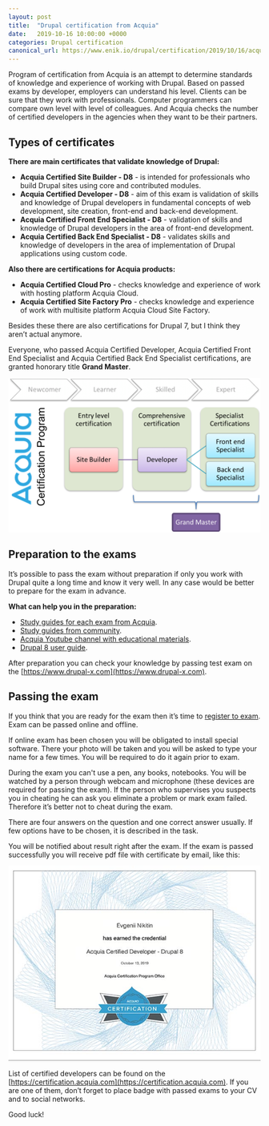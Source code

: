 ```yaml
---
layout: post
title:  "Drupal certification from Acquia"
date:   2019-10-16 10:00:00 +0000
categories: Drupal certification
canonical_url: https://www.enik.io/drupal/certification/2019/10/16/acquia-certification.html
---
```

Program of certification from Acquia is an attempt to determine standards of knowledge and experience of working with Drupal. Based on passed exams by developer, employers can understand his level. Clients can be sure that they work with professionals. Computer programmers can compare own level with level of colleagues. And Acquia checks the number of certified developers in the agencies when they want to be their partners.

## Types of certificates

**There are main certificates that validate knowledge of Drupal:**
* **Acquia Certified Site Builder - D8** - is intended for professionals who build Drupal sites using core and contributed modules.
* **Acquia Certified Developer - D8** - aim of this exam is validation of skills and knowledge of Drupal developers in fundamental concepts of web development, site creation, front-end and back-end development.
* **Acquia Certified Front End Specialist - D8** - validation of skills and knowledge of Drupal developers in the area of front-end development.
* **Acquia Certified Back End Specialist - D8** - validates skills and knowledge of developers in the area of implementation of Drupal applications using custom code.

**Also there are certifications for Acquia products:**
* **Acquia Certified Cloud Pro** - checks knowledge and experience of work with hosting platform Acquia Cloud.
* **Acquia Certified Site Factory Pro** - checks knowledge and experience of work with multisite platform Acquia Cloud Site Factory.

Besides these there are also certifications for Drupal 7, but I think they aren’t actual anymore.

Everyone, who passed Acquia Certified Developer, Acquia Certified Front End Specialist and Acquia Certified Back End Specialist certifications, are granted honorary title **Grand Master**.

![Acquia certification program](/assets/content/2019-10-16-acquia-certification/acquia_certifications.png)

## Preparation to the exams

It’s possible to pass the exam without preparation if only you work with Drupal quite a long time and know it very well. In any case would be better to prepare for the exam in advance.

**What can help you in the preparation:**
* [Study guides for each exam from Acquia](https://training.acquia.com/study-guides).
* [Study guides from community](https://github.com/WidgetsBurritos/d8-studyguide).
* [Acquia Youtube channel with educational materials](https://www.youtube.com/user/AcquiaTV/playlists).
* [Drupal 8 user guide](https://www.drupal.org/docs/user_guide/en/index.html).

After preparation you can check your knowledge by passing test exam on the  [https://www.drupal-x.com](https://www.drupal-x.com).

## Passing the exam

If you think that you are ready for the exam then it’s time to [register to exam](https://www.acquia.com/customer-success/learning-services/acquia-certification-program). Exam can be passed online and offline.

If online exam has been chosen you will be obligated to install special software. There your photo will be taken and you will be asked to type your name for a few times. You will be required to do it again prior to exam.

During the exam you can't use a pen, any books, notebooks. You will be watched by a person through webcam and microphone (these devices are required for passing the exam). If the person who supervises you suspects you in cheating he can ask you eliminate a problem or mark exam failed. Therefore it’s better not to cheat during the exam.

There are four answers on the question and one correct answer usually. If few options have to be chosen, it is described in the task.

You will be notified about result right after the exam. If the exam is passed successfully you will receive pdf file with certificate by email, like this:

![My certificate Acquia Certified Developer](/assets/content/2019-10-16-acquia-certification/acquia_certified_developer.jpg)

List of certified developers can be found on the
[https://certification.acquia.com](https://certification.acquia.com). If you are one of them, don’t forget to place badge with passed exams to your CV and to social networks.

Good luck!
